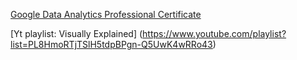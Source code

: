 [Google Data Analytics Professional Certificate](https://www.coursera.org/google-certificates/data-analytics-certificate?utm_source=google&utm_medium=institutions&utm_campaign=sou--youtube__med--paidvideo__cam--ha-yt-certspecific-gen__geo%E2%80%94US__remarketing-rtbs)  

[Yt playlist: Visually Explained] (https://www.youtube.com/playlist?list=PL8HmoRTjTSlH5tdpBPgn-Q5UwK4wRRo43)
